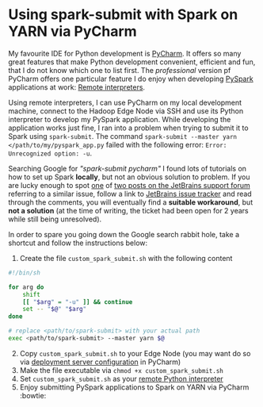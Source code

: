 # Using spark-submit with Spark on YARN via PyCharm

My favourite IDE for Python development is [PyCharm](https://www.jetbrains.com/pycharm/). It offers so many great features that make Python development convenient, efficient and fun, that I do not know which one to list first.  The *professional* version pf PyCharm offers one particular feature I do enjoy when developing [PySpark](http://spark.apache.org/docs/latest/api/python/index.html) applications at work: [Remote interpreters](https://www.jetbrains.com/help/pycharm/configuring-remote-interpreters-via-ssh.html).  

Using remote interpreters, I can use PyCharm on my local development machine, connect to the Hadoop Edge Node via SSH and use its Python interpreter to develop my PySpark application. While developing the application works just fine, I ran into a problem when trying to submit it to Spark using `spark-submit`. The command `spark-submit --master yarn </path/to/my/pyspark_app.py` failed with the following error: `Error: Unrecognized option: -u`.

Searching Google for *"spark-submit pycharm"* I found lots of tutorials on how to set up Spark **locally**, but not an obvious solution to problem. If you are lucky enough to spot [one](https://intellij-support.jetbrains.com/hc/en-us/community/posts/360006925440-How-to-remove-u-when-running-python-script-?page=1#community_comment_360001275260) of [two posts on the JetBrains support forum](https://intellij-support.jetbrains.com/hc/en-us/community/posts/360000044644-PyCharm-remove-python-u-option-with-remote-interpreter) referring to a similar issue, follow a link to [JetBrains issue tracker](https://youtrack.jetbrains.com/issue/PY-28339) and read through the comments, you will eventually find a **suitable workaround**, but **not a solution** (at the time of writing, the ticket had been open for 2 years while still being unresolved). 

In order to spare you going down the Google search rabbit hole, take a shortcut and follow the instructions below:
1. Create the file `custom_spark_submit.sh` with the following content 
```bash
#!/bin/sh

for arg do
    shift
    [[ "$arg" = "-u" ]] && continue
    set -- "$@" "$arg"
done

# replace <path/to/spark-submit> with your actual path
exec <path/to/spark-submit> --master yarn $@
```
2. Copy `custom_spark_submit.sh` to your Edge Node (you may want do so via [deployment server configuration](https://www.jetbrains.com/help/pycharm/creating-a-remote-server-configuration.html) in PyCharm)
3. Make the file executable via `chmod +x custom_spark_submit.sh`
4. Set `custom_spark_submit.sh` as your [remote Python interpreter](https://www.jetbrains.com/help/pycharm/configuring-remote-interpreters-via-ssh.html)
5. Enjoy submitting PySpark applications to Spark on YARN via PyCharm :bowtie:

